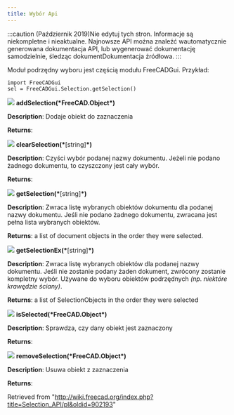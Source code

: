 ```yaml
---
title: Wybór Api
---
```


:::caution
(Październik 2019)Nie edytuj tych stron. Informacje są niekompletne i nieaktualne. Najnowsze API można znaleźć wautomatycznie generowana dokumentacja API, lub wygenerować dokumentację samodzielnie, śledząc dokumentDokumentacja źródłowa.
:::

Moduł podrzędny wyboru jest częścią modułu FreeCADGui. Przykład:

```
import FreeCADGui
sel = FreeCADGui.Selection.getSelection()

```

![](/images/Method.png) **addSelection(\***FreeCAD.Object**\*)**

**Description**: Dodaje obiekt do zaznaczenia

**Returns**:

![](/images/Method.png) **clearSelection(\***[string]**\*)**

**Description**: Czyści wybór podanej nazwy dokumentu. Jeżeli nie podano żadnego dokumentu, to czyszczony jest cały wybór.

**Returns**:

![](/images/Method.png) **getSelection(\***[string]**\*)**

**Description**: Zwraca listę wybranych obiektów dokumentu dla podanej nazwy dokumentu. Jeśli nie podano żadnego dokumentu, zwracana jest pełna lista wybranych obiektów.

**Returns**: a list of document objects in the order they were selected.

![](/images/Method.png) **getSelectionEx(\***[string]**\*)**

**Description**: Zwraca listę wybranych obiektów dla podanej nazwy dokumentu. Jeśli nie zostanie podany żaden dokument, zwrócony zostanie kompletny wybór. Używane do wyboru obiektów podrzędnych _(np. niektóre krawędzie ściany)_.

**Returns**: a list of SelectionObjects in the order they were selected

![](/images/Method.png) **isSelected(\***FreeCAD.Object**\*)**

**Description**: Sprawdza, czy dany obiekt jest zaznaczony

**Returns**:

![](/images/Method.png) **removeSelection(\***FreeCAD.Object**\*)**

**Description**: Usuwa obiekt z zaznaczenia

**Returns**:

Retrieved from "<http://wiki.freecad.org/index.php?title=Selection_API/pl&oldid=902193>"

